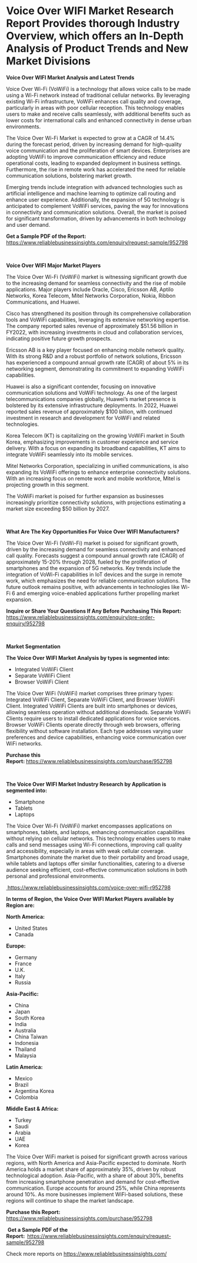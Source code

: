 <p><h1>Voice Over WIFI Market Research Report Provides thorough Industry Overview, which offers an In-Depth Analysis of Product Trends and New Market Divisions</h1></p><p><strong>Voice Over WIFI Market Analysis and Latest Trends</strong></p>
<p><p>Voice Over Wi-Fi (VoWiFi) is a technology that allows voice calls to be made using a Wi-Fi network instead of traditional cellular networks. By leveraging existing Wi-Fi infrastructure, VoWiFi enhances call quality and coverage, particularly in areas with poor cellular reception. This technology enables users to make and receive calls seamlessly, with additional benefits such as lower costs for international calls and enhanced connectivity in dense urban environments.</p><p>The Voice Over Wi-Fi Market is expected to grow at a CAGR of 14.4% during the forecast period, driven by increasing demand for high-quality voice communication and the proliferation of smart devices. Enterprises are adopting VoWiFi to improve communication efficiency and reduce operational costs, leading to expanded deployment in business settings. Furthermore, the rise in remote work has accelerated the need for reliable communication solutions, bolstering market growth. </p><p>Emerging trends include integration with advanced technologies such as artificial intelligence and machine learning to optimize call routing and enhance user experience. Additionally, the expansion of 5G technology is anticipated to complement VoWiFi services, paving the way for innovations in connectivity and communication solutions. Overall, the market is poised for significant transformation, driven by advancements in both technology and user demand.</p></p>
<p><strong>Get a Sample PDF of the Report:&nbsp;</strong> <a href="https://www.reliablebusinessinsights.com/enquiry/request-sample/952798?utm_campaign=2099&utm_medium=2&utm_source=Github&utm_content=ia&utm_term=07032025&utm_id=voice-over-wifi">https://www.reliablebusinessinsights.com/enquiry/request-sample/952798</a></p>
<p>&nbsp;</p>
<p><strong>Voice Over WIFI Major Market Players</strong></p>
<p><p>The Voice Over Wi-Fi (VoWiFi) market is witnessing significant growth due to the increasing demand for seamless connectivity and the rise of mobile applications. Major players include Oracle, Cisco, Ericsson AB, Aptilo Networks, Korea Telecom, Mitel Networks Corporation, Nokia, Ribbon Communications, and Huawei.</p><p>Cisco has strengthened its position through its comprehensive collaboration tools and VoWiFi capabilities, leveraging its extensive networking expertise. The company reported sales revenue of approximately $51.56 billion in FY2022, with increasing investments in cloud and collaboration services, indicating positive future growth prospects.</p><p>Ericsson AB is a key player focused on enhancing mobile network quality. With its strong R&D and a robust portfolio of network solutions, Ericsson has experienced a compound annual growth rate (CAGR) of about 5% in its networking segment, demonstrating its commitment to expanding VoWiFi capabilities.</p><p>Huawei is also a significant contender, focusing on innovative communication solutions and VoWiFi technology. As one of the largest telecommunications companies globally, Huawei’s market presence is bolstered by its extensive infrastructure deployments. In 2022, Huawei reported sales revenue of approximately $100 billion, with continued investment in research and development for VoWiFi and related technologies.</p><p>Korea Telecom (KT) is capitalizing on the growing VoWiFi market in South Korea, emphasizing improvements in customer experience and service delivery. With a focus on expanding its broadband capabilities, KT aims to integrate VoWiFi seamlessly into its mobile services.</p><p>Mitel Networks Corporation, specializing in unified communications, is also expanding its VoWiFi offerings to enhance enterprise connectivity solutions. With an increasing focus on remote work and mobile workforce, Mitel is projecting growth in this segment.</p><p>The VoWiFi market is poised for further expansion as businesses increasingly prioritize connectivity solutions, with projections estimating a market size exceeding $50 billion by 2027.</p></p>
<p>&nbsp;</p>
<p><strong>What Are The Key Opportunities For Voice Over WIFI Manufacturers?</strong></p>
<p><p>The Voice Over Wi-Fi (VoWi-Fi) market is poised for significant growth, driven by the increasing demand for seamless connectivity and enhanced call quality. Forecasts suggest a compound annual growth rate (CAGR) of approximately 15-20% through 2028, fueled by the proliferation of smartphones and the expansion of 5G networks. Key trends include the integration of VoWi-Fi capabilities in IoT devices and the surge in remote work, which emphasizes the need for reliable communication solutions. The future outlook remains positive, with advancements in technologies like Wi-Fi 6 and emerging voice-enabled applications further propelling market expansion.</p></p>
<p><strong>Inquire or Share Your Questions If Any Before Purchasing This Report:</strong> <a href="https://www.reliablebusinessinsights.com/enquiry/pre-order-enquiry/952798?utm_campaign=2099&utm_medium=2&utm_source=Github&utm_content=ia&utm_term=07032025&utm_id=voice-over-wifi">https://www.reliablebusinessinsights.com/enquiry/pre-order-enquiry/952798</a></p>
<p>&nbsp;</p>
<p><strong>Market Segmentation</strong></p>
<p><strong>The Voice Over WIFI Market Analysis by types is segmented into:</strong></p>
<p><ul><li>Integrated VoWiFi Client</li><li>Separate VoWiFi Client</li><li>Browser VoWiFi Client</li></ul></p>
<p><p>The Voice Over WiFi (VoWiFi) market comprises three primary types: Integrated VoWiFi Client, Separate VoWiFi Client, and Browser VoWiFi Client. Integrated VoWiFi Clients are built into smartphones or devices, allowing seamless operation without additional downloads. Separate VoWiFi Clients require users to install dedicated applications for voice services. Browser VoWiFi Clients operate directly through web browsers, offering flexibility without software installation. Each type addresses varying user preferences and device capabilities, enhancing voice communication over WiFi networks.</p></p>
<p><strong>Purchase this Report:&nbsp;</strong><a href="https://www.reliablebusinessinsights.com/purchase/952798?utm_campaign=2099&utm_medium=2&utm_source=Github&utm_content=ia&utm_term=07032025&utm_id=voice-over-wifi">https://www.reliablebusinessinsights.com/purchase/952798</a></p>
<p>&nbsp;</p>
<p><strong>The Voice Over WIFI Market Industry Research by Application is segmented into:</strong></p>
<p><ul><li>Smartphone</li><li>Tablets</li><li>Laptops</li></ul></p>
<p><p>The Voice Over Wi-Fi (VoWiFi) market encompasses applications on smartphones, tablets, and laptops, enhancing communication capabilities without relying on cellular networks. This technology enables users to make calls and send messages using Wi-Fi connections, improving call quality and accessibility, especially in areas with weak cellular coverage. Smartphones dominate the market due to their portability and broad usage, while tablets and laptops offer similar functionalities, catering to a diverse audience seeking efficient, cost-effective communication solutions in both personal and professional environments.</p></p>
<p><a href="https://www.reliablebusinessinsights.com/voice-over-wifi-r952798?utm_campaign=2099&utm_medium=2&utm_source=Github&utm_content=ia&utm_term=07032025&utm_id=voice-over-wifi">&nbsp;https://www.reliablebusinessinsights.com/voice-over-wifi-r952798</a></p>
<p><strong>In terms of Region, the Voice Over WIFI Market Players available by Region are:</strong></p>
<p>
    <p> <strong> North America: </strong>
        <ul>
            <li>United States</li>
            <li>Canada</li>
        </ul>
        </p> 
    <p> <strong> Europe: </strong>
        <ul>
            <li>Germany</li>
            <li>France</li>
            <li>U.K.</li>
            <li>Italy</li>
            <li>Russia</li>
        </ul>
        </p> 
    <p> <strong> Asia-Pacific: </strong>
        <ul>
            <li>China</li>
            <li>Japan</li>
            <li>South Korea</li>
            <li>India</li>
            <li>Australia</li>
            <li>China Taiwan</li>
            <li>Indonesia</li>
            <li>Thailand</li>
            <li>Malaysia</li>
        </ul>
        </p> 
    <p> <strong> Latin America: </strong>
        <ul>
            <li>Mexico</li>
            <li>Brazil</li>
            <li>Argentina Korea</li>
            <li>Colombia</li>
        </ul>
        </p> 
    <p> <strong> Middle East & Africa: </strong>
        <ul>
            <li>Turkey</li>
            <li>Saudi</li>
            <li>Arabia</li>
            <li>UAE</li>
            <li>Korea</li>
        </ul>
    </p>
    </p>
<p><p>The Voice Over WiFi market is poised for significant growth across various regions, with North America and Asia-Pacific expected to dominate. North America holds a market share of approximately 35%, driven by robust technological adoption. Asia-Pacific, with a share of about 30%, benefits from increasing smartphone penetration and demand for cost-effective communication. Europe accounts for around 25%, while China represents around 10%. As more businesses implement WiFi-based solutions, these regions will continue to shape the market landscape.</p></p>
<p><strong>Purchase this Report: </strong><a href="https://www.reliablebusinessinsights.com/purchase/952798?utm_campaign=2099&utm_medium=2&utm_source=Github&utm_content=ia&utm_term=07032025&utm_id=voice-over-wifi">https://www.reliablebusinessinsights.com/purchase/952798</a></p>
<p>&nbsp;<strong>Get a Sample PDF of the Report:&nbsp;&nbsp;</strong><a href="https://www.reliablebusinessinsights.com/enquiry/request-sample/952798?utm_campaign=2099&utm_medium=2&utm_source=Github&utm_content=ia&utm_term=07032025&utm_id=voice-over-wifi">https://www.reliablebusinessinsights.com/enquiry/request-sample/952798</a></p>
<p><strong></strong></p>
<p>Check more reports on <a href="https://www.reliablebusinessinsights.com/?utm_campaign=2099&utm_medium=2&utm_source=Github&utm_content=ia&utm_term=07032025&utm_id=voice-over-wifi">https://www.reliablebusinessinsights.com/</a></p>